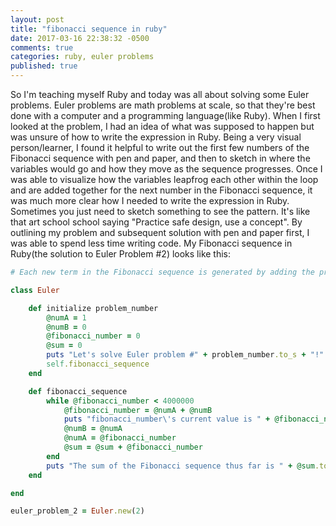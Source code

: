 ```yaml
---
layout: post
title: "fibonacci sequence in ruby"
date: 2017-03-16 22:38:32 -0500
comments: true
categories: ruby, euler problems
published: true
---
```


So I'm teaching myself Ruby and today was all about solving some Euler problems. Euler problems are math problems at scale, so that they're best done with a computer and a programming language(like Ruby). When I first looked at the problem, I had an idea of what was supposed to happen but was unsure of how to write the expression in Ruby. Being a very visual person/learner, I found it helpful to write out the first few numbers of the Fibonacci sequence with pen and paper, and then to sketch in where the variables would go and how they move as the sequence progresses. Once I was able to visualize how the variables leapfrog each other within the loop and are added together for the next number in the Fibonacci sequence, it was much more clear how I needed to write the expression in Ruby. Sometimes you just need to sketch something to see the pattern. It's like that art school school saying "Practice safe design, use a concept". By outlining my problem and subsequent solution with pen and paper first, I was able to spend less time writing code. My Fibonacci sequence in Ruby(the solution to Euler Problem #2) looks like this:

```ruby
# Each new term in the Fibonacci sequence is generated by adding the previous two terms. By starting with 1 and 2, the first 10 terms will be: 1, 2, 3, 5, 8, 13, 21, 34, 55, 89, ... By considering the terms in the Fibonacci sequence whose values do not exceed four million, find the sum of the even-valued terms.

class Euler

    def initialize problem_number
        @numA = 1
        @numB = 0
        @fibonacci_number = 0
        @sum = 0
        puts "Let's solve Euler problem #" + problem_number.to_s + "!"
        self.fibonacci_sequence
    end

    def fibonacci_sequence
        while @fibonacci_number < 4000000
            @fibonacci_number = @numA + @numB
            puts "fibonacci_number\'s current value is " + @fibonacci_number.to_s
            @numB = @numA
            @numA = @fibonacci_number
            @sum = @sum + @fibonacci_number
        end
        puts "The sum of the Fibonacci sequence thus far is " + @sum.to_s
    end

end

euler_problem_2 = Euler.new(2)
```
